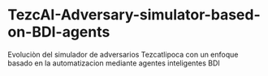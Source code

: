 # TezcAI-Adversary-simulator-based-on-BDI-agents
Evoluciòn del simulador de adversarios Tezcatlipoca con un enfoque basado en la automatizacion mediante agentes inteligentes BDI
